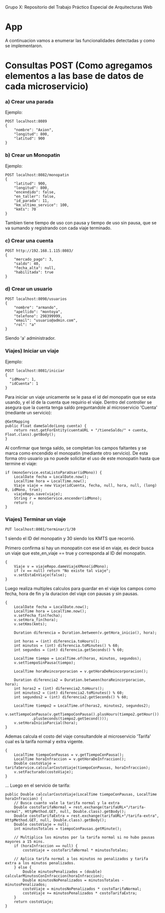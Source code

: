 Grupo X: Repositorio del Trabajo Práctico Especial de Arquitecturas Web

# App

A continuacion vamos a enumerar las funcionalidades detectadas y como se implementaron.

# Consultas POST (Como agregamos elementos a las base de datos de cada microservicio)

### a) Crear una parada

Ejemplo:

```http
POST localhost:8089
{
    "nombre": "Axion",
    "longitud": 800,
    "latitud": 900
}
```

### b) Crear un Monopatin

Ejemplo:

```http
POST localhost:8082/monopatin
{
    "latitud": 900,
    "longitud": 800,
    "encendido": false,
    "en_taller": false,
    "id_parada": 11,
    "km_ultimo_service": 100,
    "kmts": 70
}
```

Tambien tiene tiempo de uso con pausa y tiempo de uso sin pausa, que se va sumando y registrando con cada viaje terminado.

### c) Crear una cuenta

```http
POST http://192.168.1.115:8083/
{
    "mercado_pago": 3,
    "saldo": 40,
    "fecha_alta": null,
    "habilitada": true
}
```

### d) Crear un usuario

```http
POST localhost:8098/usuarios
{
    "nombre": "armando",
    "apellido": "montoya",
    "telefono": 298399999,
    "email": "usuario@admin.com",
    "rol": "a"
}
```

Siendo 'a' administrador.

### Viajes) Iniciar un viaje

Ejemplo:

```http
POST localhost:8081/iniciar
{
  "idMono": 1,
  "idCuenta": 1
}
```

Para iniciar un viaje unicamente se le pasa el id del monopatin que se esta usando, y el id de la cuenta que requirio el viaje.
Dentro del controller se asegura que la cuenta tenga saldo preguntandole al microservicio 'Cuenta' (mediante un servicio):

```
@GetMapping
public Float dameSaldo(Long cuenta) {
    return rest.getForEntity(cuentaURL + "/tieneSaldo/" + cuenta, Float.class).getBody();
}
```

Al confirmar que tenga saldo, se completan los campos faltantes y se marca como encendido el monopatin (mediante otro servicio). De esta forma otro usuario ya no puede solicitar el uso de este monopatin hasta que termine el viaje:

```
if (monoService.estaListoParaUsar(idMono)) {
    LocalDate fecha = LocalDate.now();
    LocalTime hora = LocalTime.now();
    Viaje viaje = new Viaje(idCuenta, fecha, null, hora, null, (long) 0, idMono, true);
    viajeRepo.save(viaje);
    String r = monoService.encender(idMono);
    return r;
}
```

### Viajes) Terminar un viaje

```http
PUT localhost:8081/terminar/1/30
```

1 siendo el ID del monopatin y 30 siendo los KMTS que recorrió.

Primero confirma si hay un monopatin con ese id en viaje, es decir busca un viaje que este_en_viaje == true y corresponda al ID del monopatin.

```
{
    Viaje v = viajeRepo.dameViajeXMono(idMono);
    if (v == null) return "No existe tal viaje";
    v.setEstaEnViaje(false);
}
```

Luego realiza multiples calculos para guardar en el viaje los campos como fecha, hora de fin y la duracion del viaje con pausas y sin pausas.

```
{
    LocalDate fecha = LocalDate.now();
    LocalTime hora = LocalTime.now();
    v.setFecha_fin(fecha);
    v.setHora_fin(hora);
    v.setKms(kmts);

    Duration diferencia = Duration.between(v.getHora_inicio(), hora);

    int horas = (int) diferencia.toHours();
    int minutos = (int) diferencia.toMinutes() % 60;
    int segundos = (int) diferencia.getSeconds() % 60;

    LocalTime tiempo = LocalTime.of(horas, minutos, segundos);
    v.setTiempoSinPausa(tiempo);

    LocalTime horaReincorporacion = v.getHoraDeReincorporacion();

    Duration diferencia2 = Duration.between(horaReincorporacion, hora);
    int horas2 = (int) diferencia2.toHours();
    int minutos2 = (int) diferencia2.toMinutes() % 60;
    int segundos2 = (int) diferencia2.getSeconds() % 60;

    LocalTime tiempo2 = LocalTime.of(horas2, minutos2, segundos2);
    v.setTiempoConPausa(v.getTiempoConPausa().plusHours(tiempo2.getHour()).plusMinutes(tiempo2.getMinute())
            .plusSeconds(tiempo2.getSecond()));
    v.setHoraInicioParcial(hora);
}
```

Ademas calcula el costo del viaje consultandole al microservicio 'Tarifa' cual es la tarifa normal y extra vigente.

```
{
    LocalTime tiempoConPausas = v.getTiempoConPausa();
    LocalTime horaInfraccion = v.getHoraDeInfraccion();
    Double costoViaje = tarifaService.calcularCostoViaje(tiempoConPausas, horaInfraccion);
    v.setFacturado(costoViaje);
}
```

... Luego en el servicio de tarifa:

```
public Double calcularCostoViaje(LocalTime tiempoConPausas, LocalTime horaInfraccion) {
    // Busca cuanto vale la tarifa normal y la extra
    Double costoTarifaNormal = rest.exchange(tarifaURL+"/tarifa-normal", HttpMethod.GET, null, Double.class).getBody();
    Double costoTarifaExtra = rest.exchange(tarifaURL+"/tarifa-extra", HttpMethod.GET, null, Double.class).getBody();
    Double costoViaje = null;
    int minutosTotales = tiempoConPausas.getMinute();

    // Multiplica los minutos por la tarifa normal si no hubo pausas mayores a 15 mins.
    if (horaInfraccion == null) {
        costoViaje = costoTarifaNormal * minutosTotales;

    // Aplica tarifa normal a los minutos no penalizados y tarifa extra a los minutos penalizados.
    } else {
        Double minutosPenalizados = (double) calcularMinutosConInfraccion(horaInfraccion);
        Double minutosNoPenalizados = minutosTotales - minutosPenalizados;
        costoViaje = minutosNoPenalizados * costoTarifaNormal;
        costoViaje += minutosPenalizados * costoTarifaExtra;
    }
    return costoViaje;
}
```
